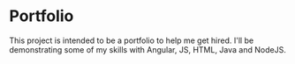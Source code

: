 # Portfolio

This project is intended to be a portfolio to help me get hired.
I'll be demonstrating some of my skills with Angular, JS, HTML, Java and NodeJS.

